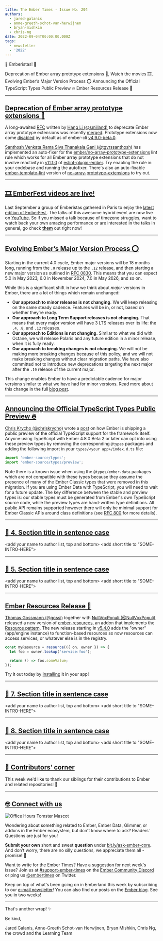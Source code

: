 ```yaml
---
title: The Ember Times - Issue No. 204
authors:
  - jared-galanis
  - anne-greeth-schot-van-herwijnen
  - bryan-mishkin
  - chris-ng
date: 2022-09-04T00:00:00.000Z
tags:
  - newsletter
  - '2022'
---
```


👋 Emberistas! 🐹

Deprecation of Ember array prototype extensions 🧹,
Watch the movies 🎞,
Evolving Ember’s Major Version Process ⭕
Announcing the Official TypeScript Types Public Preview 🔥
Ember Resources Release 🎉

---

## [Deprecation of Ember array prototype extensions 🧹](https://rfcs.emberjs.com/id/0848-deprecate-array-prototype-extensions/)

<!-- alex ignore Hang -->
A long-awaited [RFC](https://rfcs.emberjs.com/id/0848-deprecate-array-prototype-extensions/) written by [Hang Li (@smilland)](https://github.com/smilland) to deprecate Ember array prototype extensions was recently [merged](https://github.com/emberjs/rfcs/pull/848). Prototype extensions now come [disabled](https://github.com/ember-cli/ember-cli/pull/10017) by default as of ember-cli [v4.9.0-beta.0](https://github.com/ember-cli/ember-cli/releases/tag/v4.9.0-beta.0).

[Santhosh Venkata Rama Siva Thanakala Gani (@tgvrssanthosh)](https://github.com/tgvrssanthosh) has implemented an auto-fixer for the [ember/no-array-prototype-extensions](https://github.com/ember-cli/eslint-plugin-ember/blob/master/docs/rules/no-array-prototype-extensions.md) lint rule which works for all Ember array prototype extensions that do not involve reactivity in [v11.1.0](https://github.com/ember-cli/eslint-plugin-ember/releases/tag/v11.1.0) of [eslint-plugin-ember](https://github.com/ember-cli/eslint-plugin-ember). Try enabling the rule in your codebase and running the autofixer. There's also an auto-fixable [ember-template-lint](https://github.com/ember-template-lint/ember-template-lint) version of [no-array-prototype-extensions](https://github.com/ember-template-lint/ember-template-lint/blob/master/docs/rule/no-array-prototype-extensions.md) to try out.

---

## [🎞 EmberFest videos are live!](https://youtube.com/playlist?list=PLN4SpDLOSVkTA8pYgcgKlo5AsQnZ0fiWV)

Last September a group of Emberistas gathered in Paris to enjoy the [latest edition of EmberFest](https://emberfest.eu). The talks of this awesome hybrid event are now live on [YouTube](https://youtube.com/playlist?list=PLN4SpDLOSVkTA8pYgcgKlo5AsQnZ0fiWV). So if you missed a talk because of timezone struggles, want to watch back your own amazing performance or are interested in the talks in general, go check [**them**](https://youtube.com/playlist?list=PLN4SpDLOSVkTA8pYgcgKlo5AsQnZ0fiWV) out right now!

---

## [Evolving Ember’s Major Version Process ⭕](https://blog.emberjs.com/evolving-embers-major-version-process)

Starting in the current 4.0 cycle, Ember major versions will be 18 months long, running from the `.0` release up to the `.12` release, and then starting a new major version as outlined in [RFC 0830](https://rfcs.emberjs.com/id/0830-evolving-embers-major-version-process/). This means that you can expect 5.0 in May 2023, 6.0 in November 2024, 7.0 in May 2026, and so on.

While this is a significant shift in how we think about *major* versions in Ember, there are a lot of things which remain unchanged:

- **Our approach to minor releases is not changing.** We will keep releasing on the same steady cadence. Features will be in, or not, based on whether they’re ready.
- **Our approach to Long Term Support releases is not changing.** That means that every major version will have 3 LTS releases over its life: the `.4`, `.8`, and `.12` releases.
- **Our approach to Editions is not changing.** Similar to what we did with Octane, we will release Polaris and any future edition in a minor release, when it is fully ready.
- **Our approach to breaking changes is not changing.** We will not be making more breaking changes because of this policy, and we will not make breaking changes without clear migration paths. We have also committed not to introduce new deprecations targeting the next major after the `.10` release of the current major.

This change enables Ember to have a predictable cadence for major versions similar to what we have had for minor versions. Read more about this change in the full [blog post](https://blog.emberjs.com/evolving-embers-major-version-process).

---

## [Announcing the Official TypeScript Types Public Preview 🔥](https://blog.emberjs.com/announcing-official-typescript-types-public-preview/)

[Chris Krycho (@chriskrycho)](https://github.com/chriskrycho) wrote a [post](https://blog.emberjs.com/announcing-official-typescript-types-public-preview/) on how Ember is shipping a public preview of the official TypeScript support for the framework itself. Anyone using TypeScript with Ember 4.8.0 Beta 2 or later can opt into using these preview types by removing the corresponding `@types` packages and adding the following import in your `types/<your app>/index.d.ts` file:

```js
import 'ember-source/types';
import 'ember-source/types/preview';
```

Note there is a known issue when using the `@types/ember-data` packages which are not compatible with these types because they assume the presence of many of the Ember Classic types that were removed in this migration. If you are using Ember Data with TypeScript, you will need to wait for a future update. The key difference between the stable and preview types is: our stable types must be generated from Ember's own TypeScript source code, while the preview types are hand-written type definitions. All public API remains supported however there will only be minimal support for Ember Classic APIs around class definitions (see [RFC 800](https://rfcs.emberjs.com/id/0800-ts-adoption-plan/) for more details).

---

## [🐹 4. Section title in sentence case](section-url)

<change section title emoji>
<consider adding some bold to your paragraph>
<add the contributor in the post in format "FirstName LastName (@githubUserName)" linked to their GitHub account>
<please include link to external article/repo/etc in paragraph / body text, not just header title above>

<add your name to author list, top and bottom>
<add short title to "SOME-INTRO-HERE">

---

## [🐹 5. Section title in sentence case](section-url)

<change section title emoji>
<consider adding some bold to your paragraph>
<add the contributor in the post in format "FirstName LastName (@githubUserName)" linked to their GitHub account>
<please include link to external article/repo/etc in paragraph / body text, not just header title above>

<add your name to author list, top and bottom>
<add short title to "SOME-INTRO-HERE">

---

## [Ember Resources Release 🎉](https://twitter.com/nullvoxpopuli/status/1568694246521319424)

[Thomas Gossmann (@gossi)](https://github.com/gossi) together with [NullVoxPopuli (@NullVoxPopuli)](https://github.com/NullVoxPopuli) released a new version of [ember-resources](https://github.com/NullVoxPopuli/ember-resources), an addon that implements the [Resource pattern](https://ember-resources.pages.dev/#what-is-a-resource). The new release starting in [v5.4.0](https://github.com/NullVoxPopuli/ember-resources/releases/tag/v5.4.0) adds the "owner" (app/engine instance) to function-based resources so now resources can access services, or whatever else is in the registry. 

```js
const myResource = resource(({ on, owner }) => {
  let foo = owner.lookup('service:foo');

  return () => foo.someValue;
});
```

Try it out today by [installing](https://ember-resources.pages.dev/#installation) it in your app!

---

## [🐹 7. Section title in sentence case](section-url)

<change section title emoji>
<consider adding some bold to your paragraph>
<add the contributor in the post in format "FirstName LastName (@githubUserName)" linked to their GitHub account>
<please include link to external article/repo/etc in paragraph / body text, not just header title above>

<add your name to author list, top and bottom>
<add short title to "SOME-INTRO-HERE">

---

## [🐹 8. Section title in sentence case](section-url)

<change section title emoji>
<consider adding some bold to your paragraph>
<add the contributor in the post in format "FirstName LastName (@githubUserName)" linked to their GitHub account>
<please include link to external article/repo/etc in paragraph / body text, not just header title above>

<add your name to author list, top and bottom>
<add short title to "SOME-INTRO-HERE">

---

## [👏 Contributors' corner](https://guides.emberjs.com/release/contributing/repositories/)

<p>This week we'd like to thank our siblings for their contributions to Ember and related repositories! 💖</p>

---

## [🤓 Connect with us](https://docs.google.com/forms/d/e/1FAIpQLScqu7Lw_9cIkRtAiXKitgkAo4xX_pV1pdCfMJgIr6Py1V-9Og/viewform)

<div class="blog-row">
  <img class="float-right small transparent padded" alt="Office Hours Tomster Mascot" title="Readers' Questions" src="/images/tomsters/officehours.png" />

  <p>Wondering about something related to Ember, Ember Data, Glimmer, or addons in the Ember ecosystem, but don't know where to ask? Readers’ Questions are just for you!</p>

  <p><strong>Submit your own</strong> short and sweet <strong>question</strong> under <a href="https://bit.ly/ask-ember-core" target="rq">bit.ly/ask-ember-core</a>. And don’t worry, there are no silly questions, we appreciate them all - promise! 🤞</p>

  <p>Want to write for the Ember Times? Have a suggestion for next week's issue? Join us at <a href="https://discordapp.com/channels/480462759797063690/485450546887786506">#support-ember-times</a> on the <a href="https://discord.gg/emberjs">Ember Community Discord</a> or ping us <a href="https://twitter.com/embertimes">@embertimes</a> on Twitter.</p>

  <p>Keep on top of what's been going on in Emberland this week by subscribing to our <a href="https://embertimes.substack.com/">e-mail newsletter</a>! You can also find our posts on the <a href="https://blog.emberjs.com/tag/newsletter">Ember blog</a>. See you in two weeks!</p>
</div>

---

That's another wrap! ✨

Be kind,

Jared Galanis, Anne-Greeth Schot-van Herwijnen, Bryan Mishkin, Chris Ng, the crowd and the Learning Team
